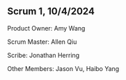## Scrum 1, 10/4/2024

Product Owner: Amy Wang

Scrum Master: Allen Qiu

Scribe: Jonathan Herring

Other Members: Jason Vu, Haibo Yang
